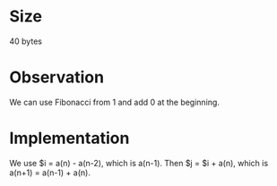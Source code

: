 # Size
40 bytes

# Observation
We can use Fibonacci from 1 and add 0 at the beginning.

# Implementation
We use $i = a(n) - a(n-2), which is a(n-1). Then $j = $i + a(n), which is a(n+1) = a(n-1) + a(n).